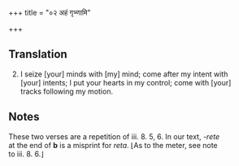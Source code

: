 +++
title = "०२ अहं गृभ्णामि"

+++
## Translation
2. I seize \[your\] minds with \[my\] mind; come after my intent with  
\[your\] intents; I put your hearts in my control; come with \[your\]  
tracks following my motion.

## Notes
These two verses are a repetition of iii. 8. 5, 6. In our text, *-rete*  
at the end of **b** is a misprint for *reta*. ⌊As to the meter, see note  
to iii. 8. 6.⌋
